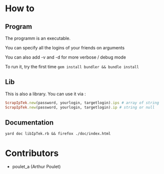 # How to

## Program
The programm is an executable.

You can specify all the logins of your friends on arguments

You can also add -v and -d for more verbose / debug mode

To run it, try the first time ``gem install bundler && bundle install``


## Lib
This is also a library. You can use it via :

```ruby
ScrapIpTek.new(password, yourlogin, targetlogin).ips # array of string
ScrapIpTek.new(password, yourlogin, targetlogin).ip # string or null
```

## Documentation
``yard doc libIpTek.rb && firefox ./doc/index.html``

# Contributors
- poulet_a (Arthur Poulet)
